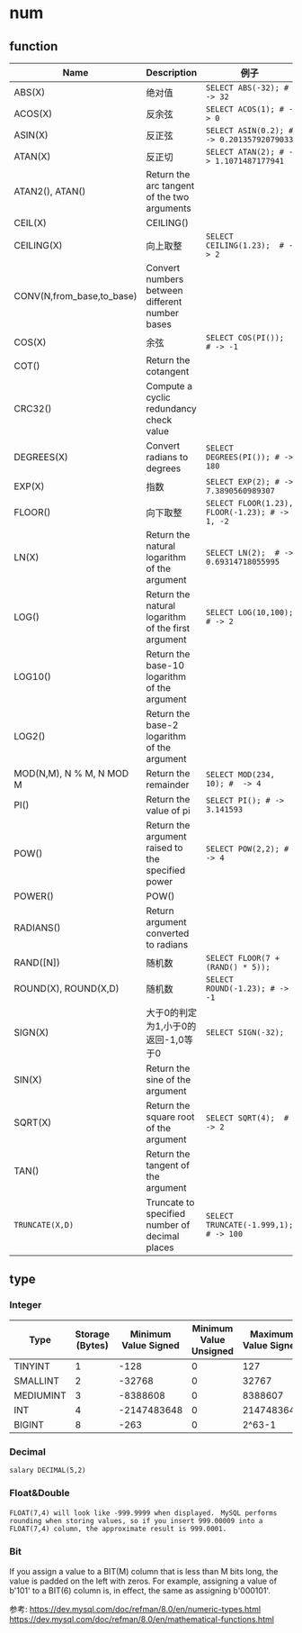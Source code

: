 # num


## function

Name|Description|例子
--|--|--
ABS(X)|绝对值|`SELECT ABS(-32); # -> 32`
ACOS(X)	|反余弦|`SELECT ACOS(1); # -> 0`
ASIN(X)|	反正弦|`SELECT ASIN(0.2); # -> 0.20135792079033`
ATAN(X)|	反正切|`SELECT ATAN(2); # -> 1.1071487177941`
ATAN2(), ATAN()|	Return the arc tangent of the two arguments
CEIL(X)	| CEILING()
CEILING(X)	|向上取整|`SELECT CEILING(1.23);  # -> 2`
CONV(N,from_base,to_base)|	Convert numbers between different number bases
COS(X)	|余弦|`SELECT COS(PI());  # -> -1`
COT()	|Return the cotangent
CRC32()	|Compute a cyclic redundancy check value
DEGREES(X)|	Convert radians to degrees|`SELECT DEGREES(PI()); # -> 180`
EXP(X)|	指数|`SELECT EXP(2); # -> 7.3890560989307`
FLOOR()	|向下取整 |`SELECT FLOOR(1.23), FLOOR(-1.23); # -> 1, -2`
LN(X)|	Return the natural logarithm of the argument|`SELECT LN(2);  # -> 0.69314718055995`
LOG()|	Return the natural logarithm of the first argument|`SELECT LOG(10,100); # -> 2`
LOG10()|	Return the base-10 logarithm of the argument
LOG2()	|Return the base-2 logarithm of the argument
MOD(N,M), N % M, N MOD M|	Return the remainder|`SELECT MOD(234, 10); #  -> 4`
PI()	|Return the value of pi|`SELECT PI(); # -> 3.141593`
POW()|	Return the argument raised to the specified power|`SELECT POW(2,2); # -> 4`
POWER()|	 POW()
RADIANS()|	Return argument converted to radians
RAND([N])|	随机数 |`SELECT FLOOR(7 + (RAND() * 5));`
ROUND(X), ROUND(X,D)|	随机数|`SELECT ROUND(-1.23); # -> -1`
SIGN(X)|	大于0的判定为1,小于0的返回-1,0等于0|`SELECT SIGN(-32);`
SIN(X)	|Return the sine of the argument
SQRT(X)|	Return the square root of the argument|`SELECT SQRT(4);  #  -> 2`
TAN()|	Return the tangent of the argument
`TRUNCATE(X,D)`|	Truncate to specified number of decimal places|`SELECT TRUNCATE(-1.999,1); # -> 100`


## type
### Integer
Type	|Storage (Bytes)	|Minimum Value Signed	|Minimum Value Unsigned	|Maximum Value Signed	|Maximum Value Unsigned
--|--|--|--|--|--
TINYINT|	1|	-128|	0|	127|	255
SMALLINT|	2|	-32768|	0|	32767|	65535
MEDIUMINT|	3|	-8388608|	0|	8388607|	16777215
INT|	4|	-2147483648|	0|	2147483647|	4294967295|
BIGINT|	8|	-263|	0|	2^63-1|	2^64-1|


### Decimal
`salary DECIMAL(5,2)`


### Float&Double
`FLOAT(7,4) will look like -999.9999 when displayed. `
`MySQL performs rounding when storing values, so if you insert 999.00009 into a FLOAT(7,4) column, the approximate result is 999.0001.`
### Bit

If you assign a value to a BIT(M) column that is less than M bits long, the value is padded on the left with zeros. For example, assigning a value of b'101' to a BIT(6) column is, in effect, the same as assigning b'000101'.


参考:
https://dev.mysql.com/doc/refman/8.0/en/numeric-types.html
https://dev.mysql.com/doc/refman/8.0/en/mathematical-functions.html
